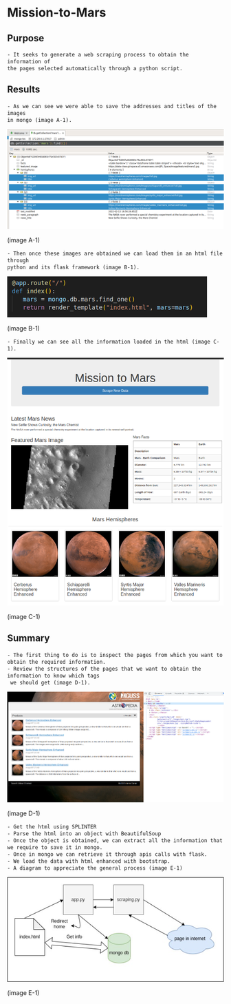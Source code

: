 # Mission-to-Mars

## Purpose
    - It seeks to generate a web scraping process to obtain the information of
    the pages selected automatically through a python script.

## Results
    - As we can see we were able to save the addresses and titles of the images
    in mongo (image A-1).
    
![](https://github.com/maadpeal/Mission-to-Mars/blob/main/Resources/A-1.png)

(image A-1)

    - Then once these images are obtained we can load them in an html file through 
    python and its flask framework (image B-1).
    
![](https://github.com/maadpeal/Mission-to-Mars/blob/main/Resources/B-1.png)

(image B-1)

    - Finally we can see all the information loaded in the html (image C-1).
    
![](https://github.com/maadpeal/Mission-to-Mars/blob/main/Resources/C-1.png)

(image C-1)

## Summary
    - The first thing to do is to inspect the pages from which you want to
    obtain the required information.
    - Review the structures of the pages that we want to obtain the information to know which tags
     we should get (image D-1).
     
![](https://github.com/maadpeal/Mission-to-Mars/blob/main/Resources/D-1.png)

(image D-1)

    - Get the html using SPLINTER
    - Parse the html into an object with BeautifulSoup
    - Once the object is obtained, we can extract all the information that we require to save it in mongo.
    - Once in mongo we can retrieve it through apis calls with flask.
    - We load the data with html enhanced with bootstrap.
    - A diagram to appreciate the general process (image E-1)
    
![](https://github.com/maadpeal/Mission-to-Mars/blob/main/Resources/Diagram.jpg)

(image E-1)
